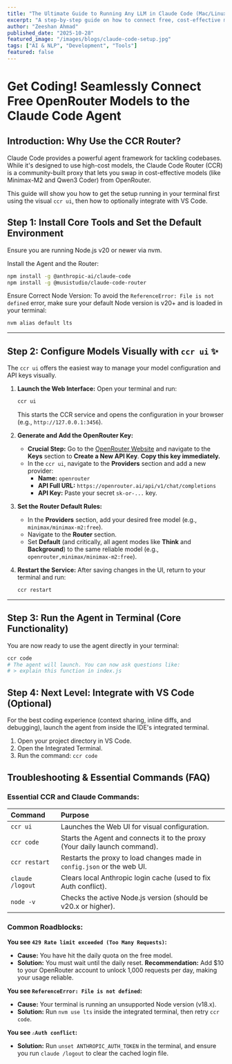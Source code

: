 ```yaml
---
title: "The Ultimate Guide to Running Any LLM in Claude Code (Mac/Linux)"
excerpt: "A step-by-step guide on how to connect free, cost-effective models from OpenRouter to the Claude Code Agent for a powerful and affordable development setup."
author: "Zeeshan Ahmad"
published_date: "2025-10-28"
featured_image: "/images/blogs/claude-code-setup.jpg"
tags: ["AI & NLP", "Development", "Tools"]
featured: false
---
```


# Get Coding! Seamlessly Connect Free OpenRouter Models to the Claude Code Agent

## Introduction: Why Use the CCR Router?

Claude Code provides a powerful agent framework for tackling codebases. While it's designed to use high-cost models, the Claude Code Router (CCR) is a community-built proxy that lets you swap in cost-effective models (like Minimax-M2 and Qwen3 Coder) from OpenRouter.

This guide will show you how to get the setup running in your terminal first using the visual `ccr ui`, then how to optionally integrate with VS Code.

## Step 1: Install Core Tools and Set the Default Environment

Ensure you are running Node.js v20 or newer via nvm.

Install the Agent and the Router:
```bash
npm install -g @anthropic-ai/claude-code
npm install -g @musistudio/claude-code-router
```

Ensure Correct Node Version: To avoid the `ReferenceError: File is not defined` error, make sure your default Node version is v20+ and is loaded in your terminal:
```bash
nvm alias default lts
```

---

## Step 2: Configure Models Visually with `ccr ui` ✨

The `ccr ui` offers the easiest way to manage your model configuration and API keys visually.

1.  **Launch the Web Interface:** Open your terminal and run:
    ```bash
    ccr ui
    ```
    This starts the CCR service and opens the configuration in your browser (e.g., `http://127.0.0.1:3456`).

2.  **Generate and Add the OpenRouter Key:**
    * **Crucial Step:** Go to the [OpenRouter Website](https://openrouter.ai/) and navigate to the **Keys** section to **Create a New API Key**. **Copy this key immediately.**
    * In the `ccr ui`, navigate to the **Providers** section and add a new provider:
        * **Name:** `openrouter`
        * **API Full URL:** `https://openrouter.ai/api/v1/chat/completions`
        * **API Key:** Paste your secret `sk-or-...` key.

3.  **Set the Router Default Rules:**
    * In the **Providers** section, add your desired free model (e.g., `minimax/minimax-m2:free`).
    * Navigate to the **Router** section.
    * Set **Default** (and critically, all agent modes like **Think** and **Background**) to the same reliable model (e.g., `openrouter,minimax/minimax-m2:free`).

4.  **Restart the Service:** After saving changes in the UI, return to your terminal and run:
    ```bash
    ccr restart
    ```

---

## Step 3: Run the Agent in Terminal (Core Functionality)

You are now ready to use the agent directly in your terminal:
```bash
ccr code
# The agent will launch. You can now ask questions like:
# > explain this function in index.js
```

## Step 4: Next Level: Integrate with VS Code (Optional)

For the best coding experience (context sharing, inline diffs, and debugging), launch the agent from inside the IDE's integrated terminal.

1.  Open your project directory in VS Code.
2.  Open the Integrated Terminal.
3.  Run the command: `ccr code`

## Troubleshooting & Essential Commands (FAQ)

### Essential CCR and Claude Commands:

| Command | Purpose |
| :--- | :--- |
| `ccr ui` | Launches the Web UI for visual configuration. |
| `ccr code` | Starts the Agent and connects it to the proxy (Your daily launch command). |
| `ccr restart` | Restarts the proxy to load changes made in `config.json` or the web UI. |
| `claude /logout` | Clears local Anthropic login cache (used to fix Auth conflict). |
| `node -v` | Checks the active Node.js version (should be v20.x or higher). |

### Common Roadblocks:

**You see `429 Rate limit exceeded (Too Many Requests)`:**

*   **Cause:** You have hit the daily quota on the free model.
*   **Solution:** You must wait until the daily reset. **Recommendation:** Add $10 to your OpenRouter account to unlock 1,000 requests per day, making your usage reliable.

**You see `ReferenceError: File is not defined`:**

*   **Cause:** Your terminal is running an unsupported Node version (v18.x).
*   **Solution:** Run `nvm use lts` inside the integrated terminal, then retry `ccr code`.

**You see `⚠Auth conflict`:**

*   **Solution:** Run `unset ANTHROPIC_AUTH_TOKEN` in the terminal, and ensure you run `claude /logout` to clear the cached login file.